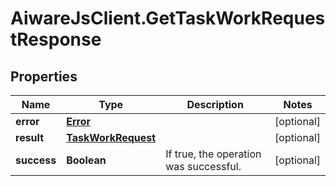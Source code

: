 # AiwareJsClient.GetTaskWorkRequestResponse

## Properties

Name | Type | Description | Notes
------------ | ------------- | ------------- | -------------
**error** | [**Error**](Error.md) |  | [optional] 
**result** | [**TaskWorkRequest**](TaskWorkRequest.md) |  | [optional] 
**success** | **Boolean** | If true, the operation was successful. | [optional] 


